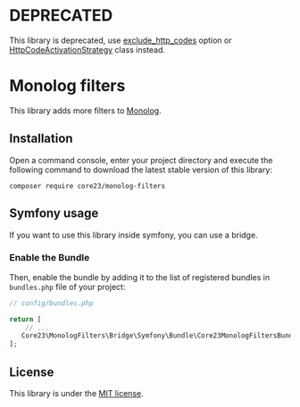 # DEPRECATED

This library is deprecated, use [exclude_http_codes](https://www.symfony-news.com/news/details/new-in-symfony-4-1-ignore-specific-http-codes-from-logs) option or [HttpCodeActivationStrategy](https://github.com/symfony/monolog-bridge/blob/4.1/Handler/FingersCrossed/HttpCodeActivationStrategy.php) class instead.

Monolog filters
===============

This library adds more filters to [Monolog].

## Installation

Open a command console, enter your project directory and execute the following command to download the latest stable version of this library:

```
composer require core23/monolog-filters
```

## Symfony usage

If you want to use this library inside symfony, you can use a bridge.

### Enable the Bundle

Then, enable the bundle by adding it to the list of registered bundles in `bundles.php` file of your project:

```php
// config/bundles.php

return [
    // ...
   Core23\MonologFilters\Bridge\Symfony\Bundle\Core23MonologFiltersBundle::class => ['all' => true],
];
```

## License

This library is under the [MIT license](LICENSE.md).

[Monolog]: https://github.com/Seldaek/monolog
